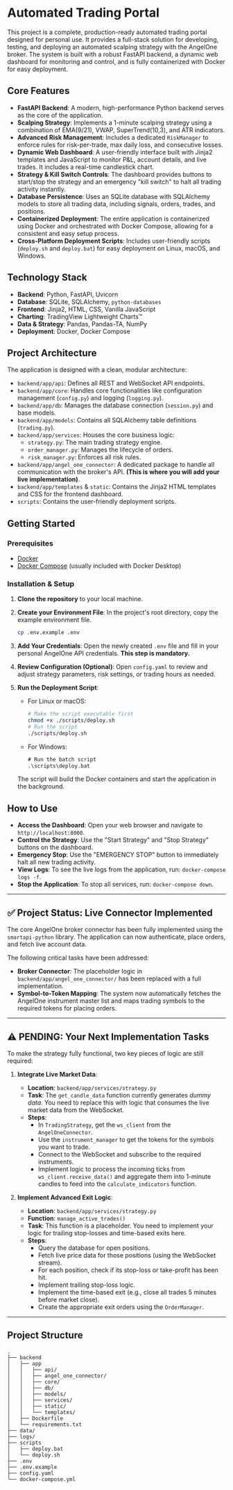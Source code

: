 # Automated Trading Portal

This project is a complete, production-ready automated trading portal designed for personal use. It provides a full-stack solution for developing, testing, and deploying an automated scalping strategy with the AngelOne broker. The system is built with a robust FastAPI backend, a dynamic web dashboard for monitoring and control, and is fully containerized with Docker for easy deployment.

## Core Features

-   **FastAPI Backend**: A modern, high-performance Python backend serves as the core of the application.
-   **Scalping Strategy**: Implements a 1-minute scalping strategy using a combination of EMA(9/21), VWAP, SuperTrend(10,3), and ATR indicators.
-   **Advanced Risk Management**: Includes a dedicated `RiskManager` to enforce rules for risk-per-trade, max daily loss, and consecutive losses.
-   **Dynamic Web Dashboard**: A user-friendly interface built with Jinja2 templates and JavaScript to monitor P&L, account details, and live trades. It includes a real-time candlestick chart.
-   **Strategy & Kill Switch Controls**: The dashboard provides buttons to start/stop the strategy and an emergency "kill switch" to halt all trading activity instantly.
-   **Database Persistence**: Uses an SQLite database with SQLAlchemy models to store all trading data, including signals, orders, trades, and positions.
-   **Containerized Deployment**: The entire application is containerized using Docker and orchestrated with Docker Compose, allowing for a consistent and easy setup process.
-   **Cross-Platform Deployment Scripts**: Includes user-friendly scripts (`deploy.sh` and `deploy.bat`) for easy deployment on Linux, macOS, and Windows.

## Technology Stack

-   **Backend**: Python, FastAPI, Uvicorn
-   **Database**: SQLite, SQLAlchemy, `python-databases`
-   **Frontend**: Jinja2, HTML, CSS, Vanilla JavaScript
-   **Charting**: TradingView Lightweight Charts™
-   **Data & Strategy**: Pandas, Pandas-TA, NumPy
-   **Deployment**: Docker, Docker Compose

## Project Architecture

The application is designed with a clean, modular architecture:

-   `backend/app/api`: Defines all REST and WebSocket API endpoints.
-   `backend/app/core`: Handles core functionalities like configuration management (`config.py`) and logging (`logging.py`).
-   `backend/app/db`: Manages the database connection (`session.py`) and base models.
-   `backend/app/models`: Contains all SQLAlchemy table definitions (`trading.py`).
-   `backend/app/services`: Houses the core business logic:
    -   `strategy.py`: The main trading strategy engine.
    -   `order_manager.py`: Manages the lifecycle of orders.
    -   `risk_manager.py`: Enforces all risk rules.
-   `backend/app/angel_one_connector`: A dedicated package to handle all communication with the broker's API. **(This is where you will add your live implementation)**.
-   `backend/app/templates` & `static`: Contains the Jinja2 HTML templates and CSS for the frontend dashboard.
-   `scripts`: Contains the user-friendly deployment scripts.

## Getting Started

### Prerequisites

-   [Docker](https://www.docker.com/get-started)
-   [Docker Compose](https://docs.docker.com/compose/install/) (usually included with Docker Desktop)

### Installation & Setup

1.  **Clone the repository** to your local machine.

2.  **Create your Environment File**: In the project's root directory, copy the example environment file.
    ```sh
    cp .env.example .env
    ```

3.  **Add Your Credentials**: Open the newly created `.env` file and fill in your personal AngelOne API credentials. **This step is mandatory.**

4.  **Review Configuration (Optional)**: Open `config.yaml` to review and adjust strategy parameters, risk settings, or trading hours as needed.

5.  **Run the Deployment Script**:
    -   For Linux or macOS:
        ```sh
        # Make the script executable first
        chmod +x ./scripts/deploy.sh
        # Run the script
        ./scripts/deploy.sh
        ```
    -   For Windows:
        ```cmd
        # Run the batch script
        .\scripts\deploy.bat
        ```
    The script will build the Docker containers and start the application in the background.

## How to Use

-   **Access the Dashboard**: Open your web browser and navigate to `http://localhost:8000`.
-   **Control the Strategy**: Use the "Start Strategy" and "Stop Strategy" buttons on the dashboard.
-   **Emergency Stop**: Use the "EMERGENCY STOP" button to immediately halt all new trading activity.
-   **View Logs**: To see the live logs from the application, run: `docker-compose logs -f`.
-   **Stop the Application**: To stop all services, run: `docker-compose down`.

---

## ✅ Project Status: Live Connector Implemented

The core AngelOne broker connector has been fully implemented using the `smartapi-python` library. The application can now authenticate, place orders, and fetch live account data.

The following critical tasks have been addressed:
-   **Broker Connector**: The placeholder logic in `backend/app/angel_one_connector/` has been replaced with a full implementation.
-   **Symbol-to-Token Mapping**: The system now automatically fetches the AngelOne instrument master list and maps trading symbols to the required tokens for placing orders.

---

## ⚠️ PENDING: Your Next Implementation Tasks

To make the strategy fully functional, two key pieces of logic are still required:

1.  **Integrate Live Market Data**:
    -   **Location**: `backend/app/services/strategy.py`
    -   **Task**: The `get_candle_data` function currently generates *dummy data*. You need to replace this with logic that consumes the live market data from the WebSocket.
    -   **Steps**:
        -   In `TradingStrategy`, get the `ws_client` from the `AngelOneConnector`.
        -   Use the `instrument_manager` to get the tokens for the symbols you want to trade.
        -   Connect to the WebSocket and subscribe to the required instruments.
        -   Implement logic to process the incoming ticks from `ws_client.receive_data()` and aggregate them into 1-minute candles to feed into the `calculate_indicators` function.

2.  **Implement Advanced Exit Logic**:
    -   **Location**: `backend/app/services/strategy.py`
    -   **Function**: `manage_active_trades()`
    -   **Task**: This function is a placeholder. You need to implement your logic for trailing stop-losses and time-based exits here.
    -   **Steps**:
        -   Query the database for open positions.
        -   Fetch live price data for those positions (using the WebSocket stream).
        -   For each position, check if its stop-loss or take-profit has been hit.
        -   Implement trailing stop-loss logic.
        -   Implement the time-based exit (e.g., close all trades 5 minutes before market close).
        -   Create the appropriate exit orders using the `OrderManager`.

---

## Project Structure

```
.
├── backend
│   ├── app
│   │   ├── api/
│   │   ├── angel_one_connector/
│   │   ├── core/
│   │   ├── db/
│   │   ├── models/
│   │   ├── services/
│   │   ├── static/
│   │   └── templates/
│   ├── Dockerfile
│   └── requirements.txt
├── data/
├── logs/
├── scripts
│   ├── deploy.bat
│   └── deploy.sh
├── .env
├── .env.example
├── config.yaml
└── docker-compose.yml
```